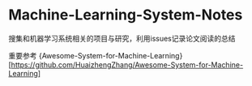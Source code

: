 # Machine-Learning-System-Notes
搜集和机器学习系统相关的项目与研究，利用issues记录论文阅读的总结

重要参考 {Awesome-System-for-Machine-Learning}[https://github.com/HuaizhengZhang/Awesome-System-for-Machine-Learning]
